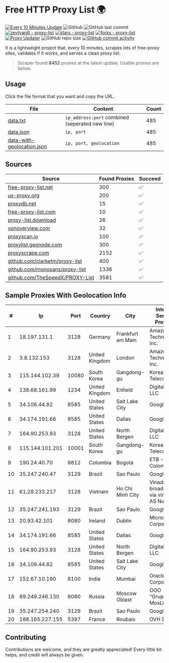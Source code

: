 
# Free HTTP Proxy List 🌍

[![Every 10 Minutes Update](https://github.com/mertguvencli/http-proxy-list/actions/workflows/main.yml/badge.svg?branch=main)](https://github.com/mertguvencli/http-proxy-list/actions/workflows/main.yml)
![GitHub](https://img.shields.io/github/license/mertguvencli/http-proxy-list)
![GitHub last commit](https://img.shields.io/github/last-commit/mertguvencli/http-proxy-list)
[![zevtyardt - proxy-list](https://img.shields.io/static/v1?label=zevtyardt&message=proxy-list&color=blue&logo=github)](https://github.com/zevtyardt/proxy-list "Go to GitHub repo")
[![stars - proxy-list](https://img.shields.io/github/stars/zevtyardt/proxy-list?style=social)](https://github.com/zevtyardt/proxy-list)
[![forks - proxy-list](https://img.shields.io/github/forks/zevtyardt/proxy-list?style=social)](https://github.com/zevtyardt/proxy-list)
[![Proxy Updater](https://github.com/zevtyardt/proxy-list/workflows/Proxy%20Updater/badge.svg)](https://github.com/zevtyardt/proxy-list/actions?query=workflow:"Proxy+Updater")
![GitHub repo size](https://img.shields.io/github/repo-size/zevtyardt/proxy-list)
[![GitHub commit activity](https://img.shields.io/github/commit-activity/m/zevtyardt/proxy-list?logo=commits)](https://github.com/zevtyardt/proxy-list/commits/main)

It is a lightweight project that, every 10 minutes, scrapes lots of free-proxy sites, validates if it works, and serves a clean proxy list.

> Scraper found **8452** proxies at the latest update. Usable proxies are below.

## Usage

Click the file format that you want and copy the URL.

|File|Content|Count|
|----|-------|-----|
|[data.txt](https://raw.githubusercontent.com/mertguvencli/http-proxy-list/main/proxy-list/data.txt)|`ip_address:port` combined (seperated new line)|485|
|[data.json](https://raw.githubusercontent.com/mertguvencli/http-proxy-list/main/proxy-list/data.json)|`ip, port`|485|
|[data-with-geolocation.json](https://raw.githubusercontent.com/mertguvencli/http-proxy-list/main/proxy-list/data-with-geolocation.json)|`ip, port, geolocation`|485|

## Sources

|Source|Found Proxies|Succeed|
|------|-------------|-------|
|[free-proxy-list.net](https://free-proxy-list.net)|300|✅|
|[us-proxy.org](https://www.us-proxy.org)|200|✅|
|[proxydb.net](http://proxydb.net)|15|✅|
|[free-proxy-list.com](https://free-proxy-list.com/?page=&port=&type%5B%5D=http&type%5B%5D=https&up_time=0&search=Search)|10|✅|
|[proxy-list.download](https://www.proxy-list.download/HTTP)|26|✅|
|[vpnoverview.com](https://vpnoverview.com/privacy/anonymous-browsing/free-proxy-servers)|32|✅|
|[proxyscan.io](https://www.proxyscan.io)|100|✅|
|[proxylist.geonode.com](https://proxylist.geonode.com/api/proxy-list?limit=300&page=1&sort_by=lastChecked&sort_type=desc&protocols=http,https)|300|✅|
|[proxyscrape.com](https://api.proxyscrape.com/v2/?request=displayproxies&protocol=http&timeout=10000&country=all&ssl=all&anonymity=all)|2152|✅|
|[github.com/clarketm/proxy-list](https://raw.githubusercontent.com/clarketm/proxy-list/master/proxy-list-raw.txt)|400|✅|
|[github.com/monosans/proxy-list](https://raw.githubusercontent.com/monosans/proxy-list/main/proxies/http.txt)|1336|✅|
|[github.com/TheSpeedX/PROXY-List](https://raw.githubusercontent.com/TheSpeedX/PROXY-List/master/http.txt)|3581|✅|


## Sample Proxies With Geolocation Info

|#|Ip|Port|Country|City|Internet Service Provider|
|-|--|----|-------|----|-------------------------|
|1|18.197.131.1|3128|Germany|Frankfurt am Main|Amazon Technologies Inc.|
|2|3.8.132.153|3128|United Kingdom|London|Amazon Technologies Inc.|
|3|115.144.102.39|10080|South Korea|Gangdong-gu|Korea Telecom|
|4|138.68.161.99|1234|United Kingdom|Enfield|DigitalOcean, LLC|
|5|34.106.44.82|8585|United States|Salt Lake City|Google LLC|
|6|34.174.191.66|8585|United States|Dallas|Google LLC|
|7|164.90.253.93|3128|United States|North Bergen|DigitalOcean, LLC|
|8|115.144.101.201|10001|South Korea|Gangdong-gu|Korea Telecom|
|9|190.24.40.70|9812|Colombia|Bogotá|ETB - Colombia|
|10|35.247.240.47|3129|Brazil|Sao Paulo|Google LLC|
|11|61.28.233.217|3128|Vietnam|Ho Chi Minh City|Vinadata broadcast via vinagame AS Number|
|12|35.247.241.193|3129|Brazil|Sao Paulo|Google LLC|
|13|20.93.42.101|8080|Ireland|Dublin|Microsoft Corporation|
|14|34.174.191.66|8585|United States|Dallas|Google LLC|
|15|164.90.253.93|3128|United States|North Bergen|DigitalOcean, LLC|
|16|34.106.44.82|8585|United States|Salt Lake City|Google LLC|
|17|152.67.10.190|8100|India|Mumbai|Oracle Corporation|
|18|89.249.246.130|8080|Russia|Moscow Oblast|OOO "Gruppa MosLine"|
|19|35.247.254.240|3129|Brazil|Sao Paulo|Google LLC|
|20|188.165.227.155|5397|France|Roubaix|OVH SAS|



## Contributing

Contributions are welcome, and they are greatly appreciated! Every
little bit helps, and credit will always be given.

